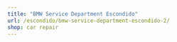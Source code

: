 ```yaml
---
title: "BMW Service Department Escondido"
url: /escondido/bmw-service-department-escondido-2/
shop: car repair
---
```

